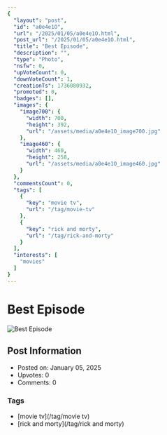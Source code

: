 ```yaml
---
{
  "layout": "post",
  "id": "a0e4e1O",
  "url": "/2025/01/05/a0e4e1O.html",
  "post_url": "/2025/01/05/a0e4e1O.html",
  "title": "Best Episode",
  "description": "",
  "type": "Photo",
  "nsfw": 0,
  "upVoteCount": 0,
  "downVoteCount": 1,
  "creationTs": 1736080932,
  "promoted": 0,
  "badges": [],
  "images": {
    "image700": {
      "width": 700,
      "height": 392,
      "url": "/assets/media/a0e4e1O_image700.jpg"
    },
    "image460": {
      "width": 460,
      "height": 258,
      "url": "/assets/media/a0e4e1O_image460.jpg"
    }
  },
  "commentsCount": 0,
  "tags": [
    {
      "key": "movie tv",
      "url": "/tag/movie-tv"
    },
    {
      "key": "rick and morty",
      "url": "/tag/rick-and-morty"
    }
  ],
  "interests": [
    "movies"
  ]
}
---
```


# Best Episode

![Best Episode](/assets/media/a0e4e1O_image700.jpg)

## Post Information

- Posted on: January 05, 2025
- Upvotes: 0
- Comments: 0

### Tags

- [movie tv](/tag/movie tv)
- [rick and morty](/tag/rick and morty)
